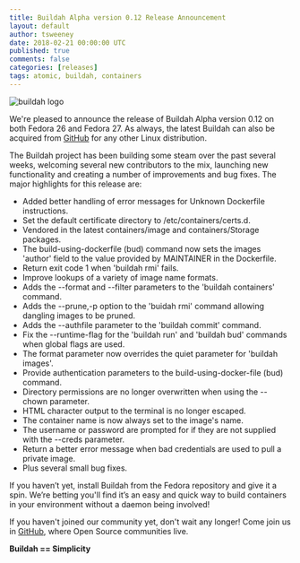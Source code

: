 ```yaml
---
title: Buildah Alpha version 0.12 Release Announcement
layout: default
author: tsweeney
date: 2018-02-21 00:00:00 UTC
published: true
comments: false
categories: [releases]
tags: atomic, buildah, containers
---
```

![buildah logo](https://buildah.io/images/buildah.png)

We're pleased to announce the release of Buildah Alpha version 0.12 on both Fedora 26 and Fedora 27. As always, the latest Buildah can also be acquired from [GitHub](https://github.com/containers/buildah) for any other Linux distribution.

The Buildah project has been building some steam over the past several weeks, welcoming several new contributors to the mix, launching new functionality and creating a number of improvements and bug fixes. The major highlights for this release are:

<!--readmore-->

* Added better handling of error messages for Unknown Dockerfile instructions.
* Set the default certificate directory to /etc/containers/certs.d.
* Vendored in the latest containers/image and containers/Storage packages.
* The build-using-dockerfile (bud) command now sets the images 'author' field to the value provided by MAINTAINER in the Dockerfile.
* Return exit code 1 when 'buildah rmi' fails.
* Improve lookups of a variety of image name formats.
* Adds the --format and --filter parameters to the 'buildah containers' command.
* Adds the --prune,-p option to the 'buidah rmi' command allowing dangling images to be pruned.
* Adds the --authfile parameter to the 'buildah commit' command.
* Fix the --runtime-flag for the 'buildah run' and 'buildah bud' commands when global flags are used.
* The format parameter now overrides the quiet parameter for 'buildah images'.
* Provide authentication parameters to the build-using-docker-file (bud) command.
* Directory permissions are no longer overwritten when using the --chown parameter.
* HTML character output to the terminal is no longer escaped.
* The container name is now always set to the image's name.
* The username or password are prompted for if they are not supplied with the --creds parameter.
* Return a better error message when bad credentials are used to pull a private image.
* Plus several small bug fixes.

If you haven’t yet,  install Buildah from the Fedora repository and give it a spin.  We’re betting you'll find it’s an easy and quick way to build containers in your environment without a daemon being involved!

If you haven't joined our community yet, don't wait any longer!  Come join us in [GitHub](https://github.com/containers/buildah), where Open Source communities live.

**Buildah == Simplicity**
